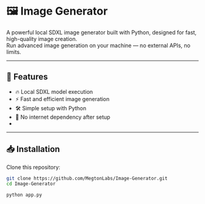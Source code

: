 # 🖼️ Image Generator

A powerful local SDXL image generator built with Python, designed for fast, high-quality image creation.  
Run advanced image generation on your machine — no external APIs, no limits.

---

## 🚀 Features

- 🔥 Local SDXL model execution
- ⚡ Fast and efficient image generation
- 🛠️ Simple setup with Python
- 🎯 No internet dependency after setup
- 
---

## 📥 Installation

Clone this repository:
```bash
git clone https://github.com/MegtonLabs/Image-Generator.git
cd Image-Generator

python app.py
